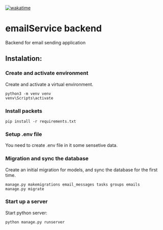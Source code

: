 [![wakatime](https://wakatime.com/badge/github/jaanonim/emailService-backend.svg)](https://wakatime.com/badge/github/jaanonim/emailService-backend)
# emailService backend 
Backend for email sending application
## Instalation:
### Create and activate environment
Create and activate a virtual environment.
```
python3 -m venv venv
venv\Scripts\activate
```

### Install packets
```
pip install -r requirements.txt
```
### Setup .env file
You need to create .env file in it some sensetive data.
### Migration and sync the database
Create an initial migration for models, and sync the database for the first time.
```
manage.py makemigrations email_messages tasks groups emails
manage.py migrate
```
### Start up a server
Start python server:
```
python manage.py runserver
```